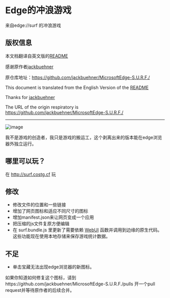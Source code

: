 # Edge的冲浪游戏
来自edge://surf 的冲浪游戏

## 版权信息

本文档翻译自英文版的[README](https://github.com/jackbuehner/MicrosoftEdge-S.U.R.F./blob/master/README.md)

感谢原作者[jackbuehner](https://github.com/jackbuehner)

原仓库地址：https://github.com/jackbuehner/MicrosoftEdge-S.U.R.F./

This document is translated from the English Version of the [README](https://github.com/jackbuehner/MicrosoftEdge-S.U.R.F./blob/master/README.md)

Thanks for [jackbuehner](https://github.com/jackbuehner)

The URL of the origin respiratory is https://github.com/jackbuehner/MicrosoftEdge-S.U.R.F./

---

![image](https://user-images.githubusercontent.com/16235094/68094282-c960d400-fe6c-11e9-8719-e3da9a5149ee.png)

我不是游戏的创造者，我只是游戏的搬运工，这个剥离出来的版本能在edge浏览器外独立运行。

## 哪里可以玩？
在 http://surf.costg.cf 玩

## 修改
- 修改文件的位置和一些链接
- 增加了网页图标和适应不同尺寸的图标
- 增加manifest.json来让网页变成一个应用
- 把压缩的js文件复原方便编辑
- 在 surf.bundle.js 里更新了需要依赖 [WebUI](https://chromium.googlesource.com/chromium/src/+/HEAD/docs/webui_explainer.md) 函数并调用到边缘的原生代码。这些功能现在使用本地存储来保存游戏统计数据。
## 不足
- 单击宝藏无法出现edge浏览器的新图标。

如果你知道如何修复这个图标，请到https://github.com/jackbuehner/MicrosoftEdge-S.U.R.F./pulls 开一个pull request并等待原作者的后续合并。
